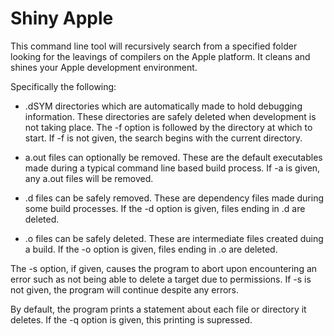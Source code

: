 # Shiny Apple

This command line tool will recursively search from a specified folder
looking for the leavings of compilers on the Apple platform. It cleans
and shines your Apple development environment.

Specifically the following:

* .dSYM directories which are automatically made to hold debugging
information. These directories are safely deleted when development is
not taking place. The -f option is followed by the directory at which to
start. If -f is not given, the search begins with the current directory.

* a.out files can optionally be removed. These are the default
  executables made during a typical command line based build process.
  If -a is given, any a.out files will be removed.

* .d files can be safely removed. These are dependency files made during
  some build processes. If the -d option is given, files ending in .d
  are deleted.

* .o files can be safely deleted. These are intermediate files created
  duing a build. If the -o option is given, files ending in .o are
  deleted.

The -s option, if given, causes the program to abort upon encountering
an error such as not being able to delete a target due to permissions.
If -s is not given, the program will continue despite any errors.

By default, the program prints a statement about each file or directory
it deletes. If the -q option is given, this printing is supressed.
